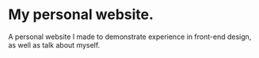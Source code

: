 # My personal website.
A personal website I made to demonstrate experience in front-end design, as well as talk about myself.
